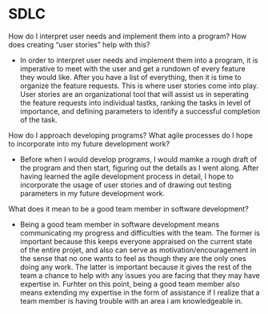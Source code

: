 # SDLC
How do I interpret user needs and implement them into a program? How does creating “user stories” help with this?
-  In order to interpret user needs and implement them into a program, it is imperative to meet with the user and get a rundown of every feature they would like.  After you have a list of everything, then it is time to organize the feature requests.  This is where user stories come into play.  User stories are an organizational tool that will assist us in seperating the feature requests into individual tastks, ranking the tasks in level of importance, and defining parameters to identify a successful completion of the task.  

How do I approach developing programs? What agile processes do I hope to incorporate into my future development work?
- Before when I would develop programs, I would mamke a rough draft of the program and then start, figuring out the details as I went along.  After having learned the agile development process in detail, I hope to incorporate the usage of user stories and of drawing out testing parameters in my future development work.  

What does it mean to be a good team member in software development?
-  Being a good team member in software development means communicating my progress and difficulties with the team.  The former is important because this keeps everyone appraised on the current state of the entire projet, and also can serve as motivation/encouragement in the sense that no one wants to feel as though they are the only ones doing any work.  The latter is important because it gives the rest of the team a chance to help with any issues you are facing that they may have expertise in.  Furhter on this point, being a good team member also means extending my expertise in the form of assistance if I realize that a team member is having trouble with an area i am knowledgeable in.  
